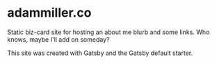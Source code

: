 # adammiller.co

Static biz-card site for hosting an about me blurb and some links. Who knows, maybe I'll add on someday?

This site was created with Gatsby and the Gatsby default starter.
